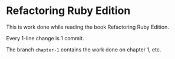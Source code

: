 # Refactoring Ruby Edition

This is work done while reading the book Refactoring Ruby Edition. 

Every 1-line change is 1 commit.

The branch `chapter-1` contains the work done on chapter 1, etc.
